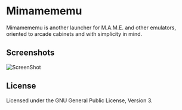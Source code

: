 # Mimamememu #

Mimamememu is another launcher for M.A.M.E. and other emulators, oriented to arcade cabinets and with simplicity in mind.

## Screenshots ##

![ScreenShot](https://raw.github.com/adrianromero/mimamememu/master/screenshot-1.png)

## License ##

Licensed under the GNU General Public License, Version 3.